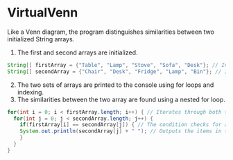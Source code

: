 # VirtualVenn
Like a Venn diagram, the program distinguishes similarities between two initialized String arrays.

1. The first and second arrays are initialized.
```java
String[] firstArray = {"Table", "Lamp", "Stove", "Sofa", "Desk"}; // Initialize and declare first array.
String[] secondArray = {"Chair", "Desk", "Fridge", "Lamp", "Bin"}; // Initialize and declare second array.
```
2. The two sets of arrays are printed to the console using for loops and indexing.
3. The similarities between the two array are found using a nested for loop.
```java
for(int i = 0; i < firstArray.length; i++) { // Iterates through both the first array and second array using indexing.
  for(int j = 0; j < secondArray.length; j++) {
    if(firstArray[i] == secondArray[j]) { // The condition checks for a match between the two array indexes.
    System.out.println(secondArray[j] + " "); // Outputs the items in the second Array if they are also found in the first.
    } 
  }
}
